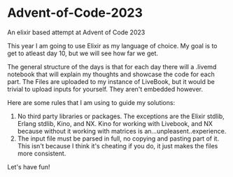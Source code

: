 # Advent-of-Code-2023
An elixir based attempt at Advent of Code 2023

This year I am going to use Elixir as my language of choice. My goal is to get to atleast day 10, but we will see how far we get. 

The general structure of the days is that for each day there will a .livemd notebook that will explain my thoughts and showcase the code for each part. The Files are uploaded to my instance of LiveBook, but it would be trivial to upload inputs for yourself. They aren't embedded however.

Here are some rules that I am using to guide my solutions:
1. No third party libraries or packages. The exceptions are the Elixir stdlib, Erlang stdlib, Kino, and NX. Kino for working with Livebook, and NX because without it working with matrices is an...unpleasent..experience.
2. The input file must be parsed in full, no copying and pasting part of it. This isn't because I think it's cheating if you do, it just makes the files more consistent.

Let's have fun!
